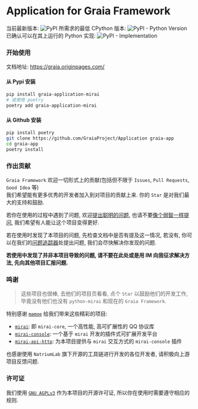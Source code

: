 # Application for Graia Framework

当前最新版本: ![PyPI](https://img.shields.io/pypi/v/graia-application-mirai)
所需求的最低 CPython 版本: ![PyPI - Python Version](https://img.shields.io/pypi/pyversions/graia-application-mirai)
已确认可以在其上运行的 Python 实现: ![PyPI - Implementation](https://img.shields.io/pypi/implementation/graia-application-mirai)

### 开始使用

文档地址: https://graia.originpages.com/

#### 从 Pypi 安装
``` bash
pip install graia-application-mirai
# 或使用 poetry
poetry add graia-application-mirai
```

#### 从 Github 安装
``` bash
pip install poetry
git clone https://github.com/GraiaProject/Application graia-app
cd graia-app
poetry install
```

### 作出贡献
`Graia Framework` 欢迎一切形式上的贡献(包括但不限于 `Issues`, `Pull Requests`, `Good Idea` 等)  
我们希望能有更多优秀的开发者加入到对项目的贡献上来. 你的 `Star` 是对我们最大的支持和鼓励.  

若你在使用的过程中遇到了问题, 欢迎[提出聪明的问题](https://github.com/ryanhanwu/How-To-Ask-Questions-The-Smart-Way/blob/master/README-zh_CN.md), 也请不要[像个弱智一样提问](https://github.com/tangx/Stop-Ask-Questions-The-Stupid-Ways), 我们希望有人能让这个项目变得更好.  

若在使用时发现了本项目的问题, 先检查文档中是否有提及这一情况,
若没有, 你可以在我们的[问题追踪器](https://github.com/GraiaProject/Application/issues)处提出问题,
我们会尽快解决你发现的问题.

**若使用中发现了并非本项目导致的问题, 请不要在此处或是用 IM 向我征求解决方法, 先向其他项目汇报问题.**

### 鸣谢
> 这些项目也很棒, 去他们的项目页看看, 点个 `Star` 以鼓励他们的开发工作, 毕竟没有他们也没有 `python-mirai` 和现在的 `Graia Framework`.

特别感谢 [`mamoe`](https://github.com/mamoe) 给我们带来这些精彩的项目:
 - [`mirai`](https://github.com/mamoe/mirai): 即 `mirai-core`, 一个高性能, 高可扩展性的 QQ 协议库
 - [`mirai-console`](https://github.com/mamoe/mirai-console): 一个基于 `mirai` 开发的插件式可扩展开发平台
 - [`mirai-api-http`](https://github.com/project-mirai/mirai-api-http): 为本项目提供与 `mirai` 交互方式的 `mirai-console` 插件

也感谢使用 `NatriumLab` 旗下开源的工具链进行开发的各位开发者, 请积极向上游项目反馈问题.

### 许可证
我们使用 [`GNU AGPLv3`](https://choosealicense.com/licenses/agpl-3.0/) 作为本项目的开源许可证, 所以你在使用时需要遵守相应的规则.  

